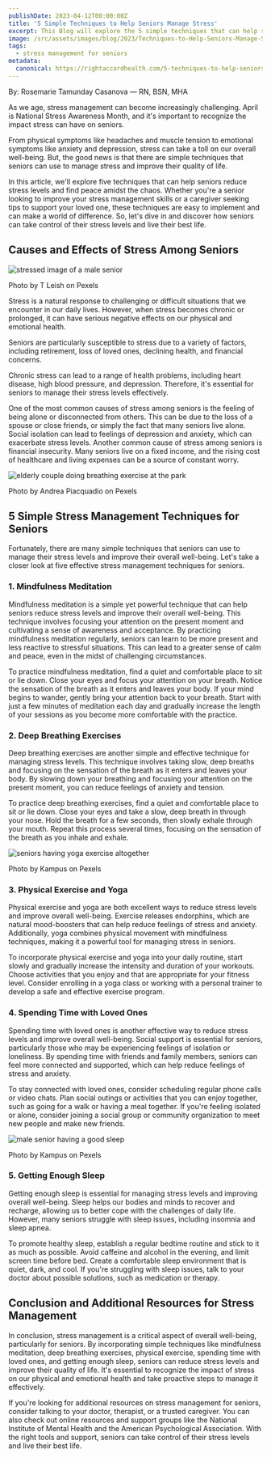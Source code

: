 ```yaml
---
publishDate: 2023-04-12T00:00:00Z
title: '5 Simple Techniques to Help Seniors Manage Stress'
excerpt: This Blog will explore the 5 simple techniques that can help seniors discover how they can take control of their stress levels and live their best life.
image: /src/assets/images/blog/2023/Techniques-to-Help-Seniors-Manage-Stress.jpg
tags:
  - stress management for seniors
metadata:
  canonical: https://rightaccordhealth.com/5-techniques-to-help-seniors-manage-stress
---
```



By: Rosemarie Tamunday Casanova — RN, BSN, MHA


As we age, stress management can become increasingly challenging. April is National Stress Awareness Month, and it's important to recognize the impact stress can have on seniors.

From physical symptoms like headaches and muscle tension to emotional symptoms like anxiety and depression, stress can take a toll on our overall well-being. But, the good news is that there are simple techniques that seniors can use to manage stress and improve their quality of life.

In this article, we'll explore five techniques that can help seniors reduce stress levels and find peace amidst the chaos. Whether you're a senior looking to improve your stress management skills or a caregiver seeking tips to support your loved one, these techniques are easy to implement and can make a world of difference. So, let's dive in and discover how seniors can take control of their stress levels and live their best life.

Causes and Effects of Stress Among Seniors
------------------------------------------

![stressed image of a male senior](/src/assets/images/blog/2023/pexels-t-leish-6975209.jpg)

Photo by T Leish on Pexels

Stress is a natural response to challenging or difficult situations that we encounter in our daily lives. However, when stress becomes chronic or prolonged, it can have serious negative effects on our physical and emotional health.

Seniors are particularly susceptible to stress due to a variety of factors, including retirement, loss of loved ones, declining health, and financial concerns.

Chronic stress can lead to a range of health problems, including heart disease, high blood pressure, and depression. Therefore, it's essential for seniors to manage their stress levels effectively.

One of the most common causes of stress among seniors is the feeling of being alone or disconnected from others. This can be due to the loss of a spouse or close friends, or simply the fact that many seniors live alone. Social isolation can lead to feelings of depression and anxiety, which can exacerbate stress levels. Another common cause of stress among seniors is financial insecurity. Many seniors live on a fixed income, and the rising cost of healthcare and living expenses can be a source of constant worry.

![elderly couple doing breathing exercise at the park](/src/assets/images/blog/2023/april/pexels-vlada-karpovich-8939923.jpg)

Photo by Andrea Piacquadio on Pexels

5 Simple Stress Management Techniques for Seniors
-------------------------------------------------

Fortunately, there are many simple techniques that seniors can use to manage their stress levels and improve their overall well-being. Let's take a closer look at five effective stress management techniques for seniors.

### 1\. Mindfulness Meditation

Mindfulness meditation is a simple yet powerful technique that can help seniors reduce stress levels and improve their overall well-being. This technique involves focusing your attention on the present moment and cultivating a sense of awareness and acceptance. By practicing mindfulness meditation regularly, seniors can learn to be more present and less reactive to stressful situations. This can lead to a greater sense of calm and peace, even in the midst of challenging circumstances.

To practice mindfulness meditation, find a quiet and comfortable place to sit or lie down. Close your eyes and focus your attention on your breath. Notice the sensation of the breath as it enters and leaves your body. If your mind begins to wander, gently bring your attention back to your breath. Start with just a few minutes of meditation each day and gradually increase the length of your sessions as you become more comfortable with the practice.

### 2\. Deep Breathing Exercises

Deep breathing exercises are another simple and effective technique for managing stress levels. This technique involves taking slow, deep breaths and focusing on the sensation of the breath as it enters and leaves your body. By slowing down your breathing and focusing your attention on the present moment, you can reduce feelings of anxiety and tension.

To practice deep breathing exercises, find a quiet and comfortable place to sit or lie down. Close your eyes and take a slow, deep breath in through your nose. Hold the breath for a few seconds, then slowly exhale through your mouth. Repeat this process several times, focusing on the sensation of the breath as you inhale and exhale.

![seniors having yoga exercise altogether](/src/assets/images/blog/2023/pexels-rodnae-productions-8172912.jpg)

Photo by Kampus on Pexels

### 3\. Physical Exercise and Yoga

Physical exercise and yoga are both excellent ways to reduce stress levels and improve overall well-being. Exercise releases endorphins, which are natural mood-boosters that can help reduce feelings of stress and anxiety. Additionally, yoga combines physical movement with mindfulness techniques, making it a powerful tool for managing stress in seniors.

To incorporate physical exercise and yoga into your daily routine, start slowly and gradually increase the intensity and duration of your workouts. Choose activities that you enjoy and that are appropriate for your fitness level. Consider enrolling in a yoga class or working with a personal trainer to develop a safe and effective exercise program.

### 4\. Spending Time with Loved Ones

Spending time with loved ones is another effective way to reduce stress levels and improve overall well-being. Social support is essential for seniors, particularly those who may be experiencing feelings of isolation or loneliness. By spending time with friends and family members, seniors can feel more connected and supported, which can help reduce feelings of stress and anxiety.

To stay connected with loved ones, consider scheduling regular phone calls or video chats. Plan social outings or activities that you can enjoy together, such as going for a walk or having a meal together. If you're feeling isolated or alone, consider joining a social group or community organization to meet new people and make new friends.

![male senior having a good sleep](/src/assets/images/blog/2023/pexels-shvets-production-8899461.jpg)

Photo by Kampus on Pexels

### 5\. Getting Enough Sleep

Getting enough sleep is essential for managing stress levels and improving overall well-being. Sleep helps our bodies and minds to recover and recharge, allowing us to better cope with the challenges of daily life. However, many seniors struggle with sleep issues, including insomnia and sleep apnea.

To promote healthy sleep, establish a regular bedtime routine and stick to it as much as possible. Avoid caffeine and alcohol in the evening, and limit screen time before bed. Create a comfortable sleep environment that is quiet, dark, and cool. If you're struggling with sleep issues, talk to your doctor about possible solutions, such as medication or therapy.

Conclusion and Additional Resources for Stress Management
---------------------------------------------------------

In conclusion, stress management is a critical aspect of overall well-being, particularly for seniors. By incorporating simple techniques like mindfulness meditation, deep breathing exercises, physical exercise, spending time with loved ones, and getting enough sleep, seniors can reduce stress levels and improve their quality of life. It's essential to recognize the impact of stress on our physical and emotional health and take proactive steps to manage it effectively.

If you're looking for additional resources on stress management for seniors, consider talking to your doctor, therapist, or a trusted caregiver. You can also check out online resources and support groups like the National Institute of Mental Health and the American Psychological Association. With the right tools and support, seniors can take control of their stress levels and live their best life.